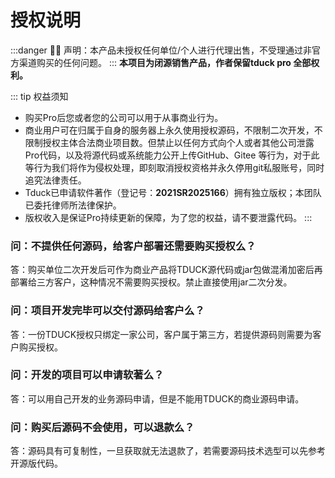 # 授权说明
:::danger 💁‍♂️ 声明：本产品未授权任何单位/个人进行代理出售，不受理通过非官方渠道购买的任何问题。
:::
**本项目为闭源销售产品，作者保留tduck pro 全部权利。**

::: tip 权益须知
- 购买Pro后您或者您的公司可以用于从事商业行为。 
- 商业用户可在归属于自身的服务器上永久使用授权源码，不限制二次开发，不限制授权主体合法商业项目数。但禁止以任何方式向个人或者其他公司泄露Pro代码，以及将源代码或系统能力公开上传GitHub、Gitee 等行为，对于此等行为我们将作为侵权处理，即刻取消授权资格并永久停用git私服账号，同时追究法律责任。
- Tduck已申请软件著作（登记号：**2021SR2025166**）拥有独立版权；本团队已委托律师所法律保护。
- 版权收入是保证Pro持续更新的保障，为了您的权益，请不要泄露代码。
:::

### 问：不提供任何源码，给客户部署还需要购买授权么？
答：购买单位二次开发后可作为商业产品将TDUCK源代码或jar包做混淆加密后再部署给三方客户，这种情况不需要购买授权。禁止直接使用jar二次分发。

### 问：项目开发完毕可以交付源码给客户么？
答：一份TDUCK授权只绑定一家公司，客户属于第三方，若提供源码则需要为客户购买授权。

### 问：开发的项目可以申请软著么？
答：可以用自己开发的业务源码申请，但是不能用TDUCK的商业源码申请。

### 问：购买后源码不会使用，可以退款么？
答：源码具有可复制性，一旦获取就无法退款了，若需要源码技术选型可以先参考开源版代码。
